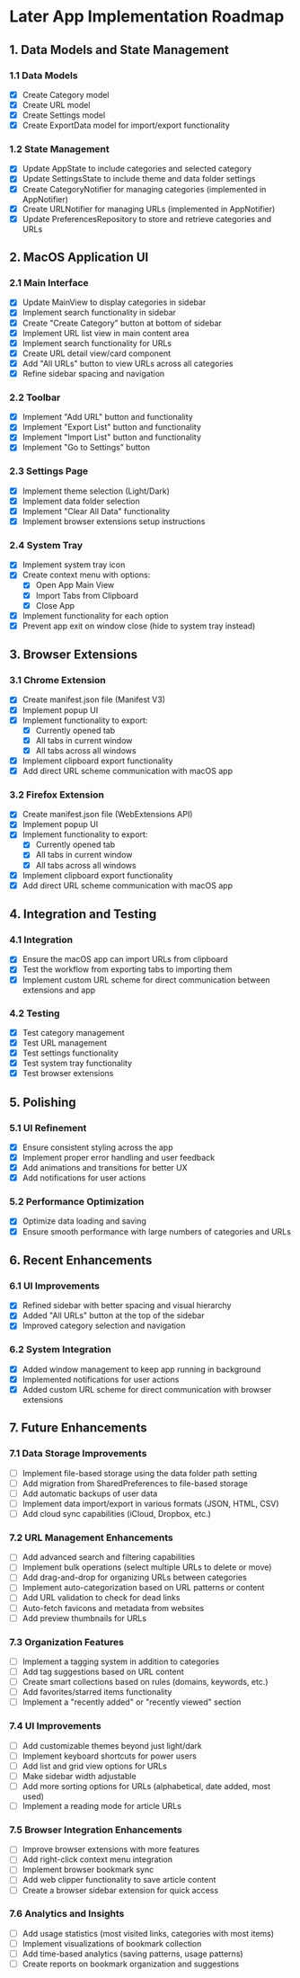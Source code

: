 # Later App Implementation Roadmap

## 1. Data Models and State Management

### 1.1 Data Models

- [x] Create Category model
- [x] Create URL model
- [x] Create Settings model
- [x] Create ExportData model for import/export functionality

### 1.2 State Management

- [x] Update AppState to include categories and selected category
- [x] Update SettingsState to include theme and data folder settings
- [x] Create CategoryNotifier for managing categories (implemented in AppNotifier)
- [x] Create URLNotifier for managing URLs (implemented in AppNotifier)
- [x] Update PreferencesRepository to store and retrieve categories and URLs

## 2. MacOS Application UI

### 2.1 Main Interface

- [x] Update MainView to display categories in sidebar
- [x] Implement search functionality in sidebar
- [x] Create "Create Category" button at bottom of sidebar
- [x] Implement URL list view in main content area
- [x] Implement search functionality for URLs
- [x] Create URL detail view/card component
- [x] Add "All URLs" button to view URLs across all categories
- [x] Refine sidebar spacing and navigation

### 2.2 Toolbar

- [x] Implement "Add URL" button and functionality
- [x] Implement "Export List" button and functionality
- [x] Implement "Import List" button and functionality
- [x] Implement "Go to Settings" button

### 2.3 Settings Page

- [x] Implement theme selection (Light/Dark)
- [x] Implement data folder selection
- [x] Implement "Clear All Data" functionality
- [x] Implement browser extensions setup instructions

### 2.4 System Tray

- [x] Implement system tray icon
- [x] Create context menu with options:
  - [x] Open App Main View
  - [x] Import Tabs from Clipboard
  - [x] Close App
- [x] Implement functionality for each option
- [x] Prevent app exit on window close (hide to system tray instead)

## 3. Browser Extensions

### 3.1 Chrome Extension

- [x] Create manifest.json file (Manifest V3)
- [x] Implement popup UI
- [x] Implement functionality to export:
  - [x] Currently opened tab
  - [x] All tabs in current window
  - [x] All tabs across all windows
- [x] Implement clipboard export functionality
- [x] Add direct URL scheme communication with macOS app

### 3.2 Firefox Extension

- [x] Create manifest.json file (WebExtensions API)
- [x] Implement popup UI
- [x] Implement functionality to export:
  - [x] Currently opened tab
  - [x] All tabs in current window
  - [x] All tabs across all windows
- [x] Implement clipboard export functionality
- [x] Add direct URL scheme communication with macOS app

## 4. Integration and Testing

### 4.1 Integration

- [x] Ensure the macOS app can import URLs from clipboard
- [x] Test the workflow from exporting tabs to importing them
- [x] Implement custom URL scheme for direct communication between extensions and app

### 4.2 Testing

- [x] Test category management
- [x] Test URL management
- [x] Test settings functionality
- [x] Test system tray functionality
- [x] Test browser extensions

## 5. Polishing

### 5.1 UI Refinement

- [x] Ensure consistent styling across the app
- [x] Implement proper error handling and user feedback
- [x] Add animations and transitions for better UX
- [x] Add notifications for user actions

### 5.2 Performance Optimization

- [x] Optimize data loading and saving
- [x] Ensure smooth performance with large numbers of categories and URLs

## 6. Recent Enhancements

### 6.1 UI Improvements

- [x] Refined sidebar with better spacing and visual hierarchy
- [x] Added "All URLs" button at the top of the sidebar
- [x] Improved category selection and navigation

### 6.2 System Integration

- [x] Added window management to keep app running in background
- [x] Implemented notifications for user actions
- [x] Added custom URL scheme for direct communication with browser extensions

## 7. Future Enhancements

### 7.1 Data Storage Improvements

- [ ] Implement file-based storage using the data folder path setting
- [ ] Add migration from SharedPreferences to file-based storage
- [ ] Add automatic backups of user data
- [ ] Implement data import/export in various formats (JSON, HTML, CSV)
- [ ] Add cloud sync capabilities (iCloud, Dropbox, etc.)

### 7.2 URL Management Enhancements

- [ ] Add advanced search and filtering capabilities
- [ ] Implement bulk operations (select multiple URLs to delete or move)
- [ ] Add drag-and-drop for organizing URLs between categories
- [ ] Implement auto-categorization based on URL patterns or content
- [ ] Add URL validation to check for dead links
- [ ] Auto-fetch favicons and metadata from websites
- [ ] Add preview thumbnails for URLs

### 7.3 Organization Features

- [ ] Implement a tagging system in addition to categories
- [ ] Add tag suggestions based on URL content
- [ ] Create smart collections based on rules (domains, keywords, etc.)
- [ ] Add favorites/starred items functionality
- [ ] Implement a "recently added" or "recently viewed" section

### 7.4 UI Improvements

- [ ] Add customizable themes beyond just light/dark
- [ ] Implement keyboard shortcuts for power users
- [ ] Add list and grid view options for URLs
- [ ] Make sidebar width adjustable
- [ ] Add more sorting options for URLs (alphabetical, date added, most used)
- [ ] Implement a reading mode for article URLs

### 7.5 Browser Integration Enhancements

- [ ] Improve browser extensions with more features
- [ ] Add right-click context menu integration
- [ ] Implement browser bookmark sync
- [ ] Add web clipper functionality to save article content
- [ ] Create a browser sidebar extension for quick access

### 7.6 Analytics and Insights

- [ ] Add usage statistics (most visited links, categories with most items)
- [ ] Implement visualizations of bookmark collection
- [ ] Add time-based analytics (saving patterns, usage patterns)
- [ ] Create reports on bookmark organization and suggestions
